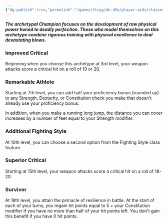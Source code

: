 ```yaml
---
{"dg-publish":true,"permalink":"/games/ttrpg/dn-d5e/player-aids/classes/class-specialisations/fighter-champion/","tags":["Sub-Class","TTRPG/DND/5e"],"noteIcon":""}
---
```



**_The archetypal Champion focuses on the development of raw physical power honed to deadly perfection. Those who model themselves on this archetype combine rigorous training with physical excellence to deal devastating blows._**

### Improved Critical

Beginning when you choose this archetype at 3rd level, your weapon attacks score a critical hit on a roll of 19 or 20.

### Remarkable Athlete

Starting at 7th level, you can add half your proficiency bonus (rounded up) to any Strength, Dexterity, or Constitution check you make that doesn't already use your proficiency bonus.

In addition, when you make a running long jump, the distance you can cover increases by a number of feet equal to your Strength modifier.

### Additional Fighting Style

At 10th level, you can choose a second option from the Fighting Style class feature.

### Superior Critical

Starting at 15th level, your weapon attacks score a critical hit on a roll of 18-20.

### Survivor

At 18th level, you attain the pinnacle of resilience in battle. At the start of each of your turns, you regain hit points equal to 5 + your Constitution modifier if you have no more than half of your hit points left. You don't gain this benefit if you have 0 hit points.
